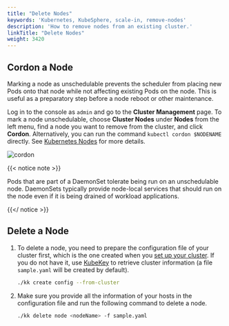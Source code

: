 ```yaml
---
title: "Delete Nodes"
keywords: 'Kubernetes, KubeSphere, scale-in, remove-nodes'
description: 'How to remove nodes from an existing cluster.'
linkTitle: "Delete Nodes"
weight: 3420
---
```


## Cordon a Node

Marking a node as unschedulable prevents the scheduler from placing new Pods onto that node while not affecting existing Pods on the node. This is useful as a preparatory step before a node reboot or other maintenance.

Log in to the console as `admin` and go to the **Cluster Management** page. To mark a node unschedulable, choose **Cluster Nodes** under **Nodes** from the left menu, find a node you want to remove from the cluster, and click **Cordon**. Alternatively, you can run the command `kubectl cordon $NODENAME` directly. See [Kubernetes Nodes](https://kubernetes.io/docs/concepts/architecture/nodes/) for more details.

![cordon](/images/docs/installing-on-linux/add-and-delete-nodes/delete-nodes/cordon.jpg)

{{< notice note >}}

Pods that are part of a DaemonSet tolerate being run on an unschedulable node. DaemonSets typically provide node-local services that should run on the node even if it is being drained of workload applications.

{{</ notice >}}

## Delete a Node

1. To delete a node, you need to prepare the configuration file of your cluster first, which is the one created when you [set up your cluster](../../introduction/multioverview/#1-create-an-example-configuration-file). If you do not have it, use [KubeKey](https://github.com/kubesphere/kubekey) to retrieve cluster information (a file `sample.yaml` will be created by default).

   ```bash
   ./kk create config --from-cluster
   ```

2. Make sure you provide all the information of your hosts in the configuration file and run the following command to delete a node.

   ```bash
   ./kk delete node <nodeName> -f sample.yaml
   ```